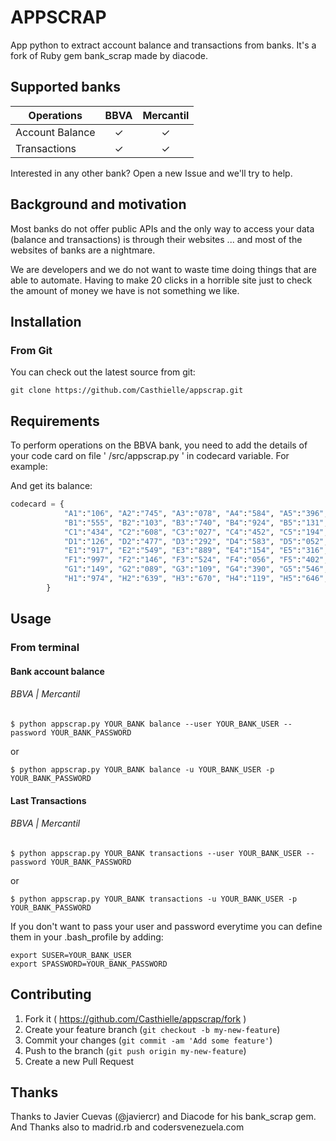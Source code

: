 # APPSCRAP
App python to extract account balance and transactions from banks. It's a fork of Ruby gem bank_scrap made by diacode.


## Supported banks


| Operations      |  BBVA  |  Mercantil  |
|-----------------|:------:|:-----------:|
| Account Balance |    ✓   |      ✓      |
|  Transactions   |    ✓   |      ✓      |

Interested in any other bank? Open a new Issue and we'll try to help.


## Background and motivation

Most banks do not offer public APIs and the only way to access your data (balance and transactions) is through their websites ... and most of the websites of banks are a nightmare.

We are developers and we do not want to waste time doing things that are able to automate. Having to make 20 clicks in a horrible site just to check the amount of money we have is not something we like.


## Installation

### From Git

You can check out the latest source from git:

    git clone https://github.com/Casthielle/appscrap.git


## Requirements

To perform operations on the BBVA bank, you need to add the details of your code card on file ' /src/appscrap.py ' in codecard variable. For example:

And get its balance:
```python
codecard = {
			"A1":"106", "A2":"745", "A3":"078", "A4":"584", "A5":"396", "A6":"818", "A7":"537", "A8":"577", "A9":"184", "A10":"380",
			"B1":"555", "B2":"103", "B3":"740", "B4":"924", "B5":"131", "B6":"482", "B7":"028", "B8":"116", "B9":"040", "B10":"282",
			"C1":"434", "C2":"608", "C3":"027", "C4":"452", "C5":"194", "C6":"085", "C7":"633", "C8":"058", "C9":"427", "C10":"897",
			"D1":"126", "D2":"477", "D3":"292", "D4":"583", "D5":"052", "D6":"275", "D7":"951", "D8":"162", "D9":"162", "D10":"709",
			"E1":"917", "E2":"549", "E3":"889", "E4":"154", "E5":"316", "E6":"903", "E7":"874", "E8":"892", "E9":"136", "E10":"587",
			"F1":"997", "F2":"146", "F3":"524", "F4":"056", "F5":"402", "F6":"290", "F7":"848", "F8":"690", "F9":"133", "F10":"522",
			"G1":"149", "G2":"089", "G3":"109", "G4":"390", "G5":"546", "G6":"016", "G7":"669", "G8":"509", "G9":"812", "G10":"419",
			"H1":"974", "H2":"639", "H3":"670", "H4":"119", "H5":"646", "H6":"272", "H7":"565", "H8":"489", "H9":"207", "H10":"049"
		}
```

## Usage

### From terminal
#### Bank account balance

###### BBVA | Mercantil

    $ python appscrap.py YOUR_BANK balance --user YOUR_BANK_USER --password YOUR_BANK_PASSWORD

or

	$ python appscrap.py YOUR_BANK balance -u YOUR_BANK_USER -p YOUR_BANK_PASSWORD

#### Last Transactions
###### BBVA | Mercantil

    $ python appscrap.py YOUR_BANK transactions --user YOUR_BANK_USER --password YOUR_BANK_PASSWORD

or

	$ python appscrap.py YOUR_BANK transactions -u YOUR_BANK_USER -p YOUR_BANK_PASSWORD


If you don't want to pass your user and password everytime you can define them in your .bash_profile by adding:

    export SUSER=YOUR_BANK_USER
    export SPASSWORD=YOUR_BANK_PASSWORD


## Contributing

1. Fork it ( https://github.com/Casthielle/appscrap/fork )
2. Create your feature branch (`git checkout -b my-new-feature`)
3. Commit your changes (`git commit -am 'Add some feature'`)
4. Push to the branch (`git push origin my-new-feature`)
5. Create a new Pull Request

## Thanks

Thanks to Javier Cuevas (@javiercr) and Diacode for his bank_scrap gem.
And Thanks also to madrid.rb and codersvenezuela.com
